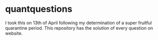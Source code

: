 # quantquestions
I took this on 13th of April following my determination of a super fruitful quarantine period. This repository has the solution of every question on website. 
